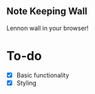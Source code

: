 ## Note Keeping Wall

Lennon wall in your browser!

# To-do

- [x] Basic functionality
- [x] Styling
